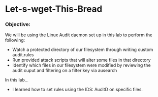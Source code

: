 # Let-s-wget-This-Bread

### Objective:
We will be using the Linux Audit daemon set up in this lab to perform the following:
- Watch a protected directory of our filesystem through writing custom audit.rules
- Run provided attack scripts that will alter some files in that directory
- Identify which files in our filesystem were modified by reviewing the audit ouput and filtering on a filter key via ausearch

In this lab...
- I learned how to set rules using the IDS: AuditD on specific files.

